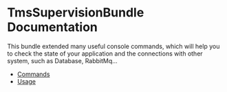 TmsSupervisionBundle Documentation
==================================

This bundle extended many useful console commands,
which will help you to check the state of your application 
and the connections with other system, such as Database, RabbitMq...

* [Commands](commands.md)
* [Usage](usage.md)

